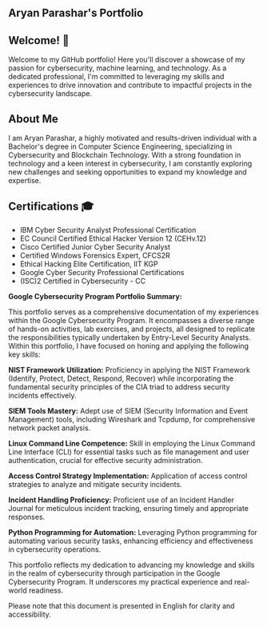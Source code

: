 <h2> Aryan Parashar's Portfolio </h2>

## Welcome! 👋

Welcome to my GitHub portfolio! Here you'll discover a showcase of my passion for cybersecurity, machine learning, and technology. As a dedicated professional, I'm committed to leveraging my skills and experiences to drive innovation and contribute to impactful projects in the cybersecurity landscape.

## About Me 

I am Aryan Parashar, a highly motivated and results-driven individual with a Bachelor's degree in Computer Science Engineering, specializing in Cybersecurity and Blockchain Technology. With a strong foundation in technology and a keen interest in cybersecurity, I am constantly exploring new challenges and seeking opportunities to expand my knowledge and expertise.

## Certifications 🎓

- IBM Cyber Security Analyst Professional Certification
- EC Council Certified Ethical Hacker Version 12 (CEHv.12)
- Cisco Certified Junior Cyber Security Analyst
- Certified Windows Forensics Expert, CFCS2R
- Ethical Hacking Elite Certification, IIT KGP
- Google Cyber Security Professional Certifications
- (ISC)2 Certified in Cybersecurity - CC


**Google Cybersecurity Program Portfolio Summary:**

This portfolio serves as a comprehensive documentation of my experiences within the Google Cybersecurity Program. It encompasses a diverse range of hands-on activities, lab exercises, and projects, all designed to replicate the responsibilities typically undertaken by Entry-Level Security Analysts. Within this portfolio, I have focused on honing and applying the following key skills:

**NIST Framework Utilization:** Proficiency in applying the NIST Framework (Identify, Protect, Detect, Respond, Recover) while incorporating the fundamental security principles of the CIA triad to address security incidents effectively.

**SIEM Tools Mastery:** Adept use of SIEM (Security Information and Event Management) tools, including Wireshark and Tcpdump, for comprehensive network packet analysis.

**Linux Command Line Competence:** Skill in employing the Linux Command Line Interface (CLI) for essential tasks such as file management and user authentication, crucial for effective security administration.

**Access Control Strategy Implementation:** Application of access control strategies to analyze and mitigate security incidents.

**Incident Handling Proficiency:** Proficient use of an Incident Handler Journal for meticulous incident tracking, ensuring timely and appropriate responses.

**Python Programming for Automation:** Leveraging Python programming for automating various security tasks, enhancing efficiency and effectiveness in cybersecurity operations.

This portfolio reflects my dedication to advancing my knowledge and skills in the realm of cybersecurity through participation in the Google Cybersecurity Program. It underscores my practical experience and real-world readiness.

Please note that this document is presented in English for clarity and accessibility.
